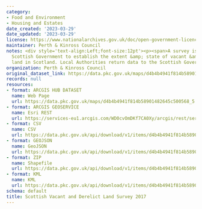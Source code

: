 ```yaml
---
category:
- Food and Environment
- Housing and Estates
date_created: '2023-03-29'
date_updated: '2023-03-29'
license: https://www.nationalarchives.gov.uk/doc/open-government-licence/version/3/
maintainer: Perth & Kinross Council
notes: <div style='text-align:Left;font-size:12pt'><p><span>A survey issued by the
  Scottish Government to establish the extent &amp; state of vacant &amp; derelict
  land in Scotland. Local Authorities return data to the Scottish Government for checking.</span></p></div>
organization: Perth & Kinross Council
original_dataset_link: https://data.pkc.gov.uk/maps/d4b4b4941f814b58901482645c500568_5
records: null
resources:
- format: ARCGIS HUB DATASET
  name: Web Page
  url: https://data.pkc.gov.uk/maps/d4b4b4941f814b58901482645c500568_5
- format: ARCGIS GEOSERVICE
  name: Esri REST
  url: https://services-eu1.arcgis.com/WD0cvOmDKf7CA0Xy/arcgis/rest/services/Scottish_Vacant_and_Derelict_Land_Survey_2017/FeatureServer/5
- format: CSV
  name: CSV
  url: https://data.pkc.gov.uk/api/download/v1/items/d4b4b4941f814b58901482645c500568/csv?layers=5
- format: GEOJSON
  name: GeoJSON
  url: https://data.pkc.gov.uk/api/download/v1/items/d4b4b4941f814b58901482645c500568/geojson?layers=5
- format: ZIP
  name: Shapefile
  url: https://data.pkc.gov.uk/api/download/v1/items/d4b4b4941f814b58901482645c500568/shapefile?layers=5
- format: KML
  name: KML
  url: https://data.pkc.gov.uk/api/download/v1/items/d4b4b4941f814b58901482645c500568/kml?layers=5
schema: default
title: Scottish Vacant and Derelict Land Survey 2017
---
```

